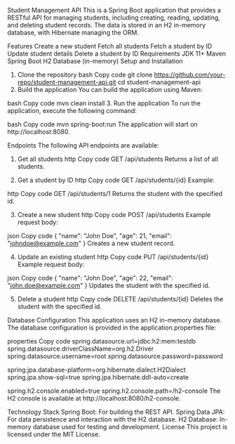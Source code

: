 Student Management API
This is a Spring Boot application that provides a RESTful API for managing students, including creating, reading, updating, and deleting student records. The data is stored in an H2 in-memory database, with Hibernate managing the ORM.

Features
Create a new student
Fetch all students
Fetch a student by ID
Update student details
Delete a student by ID
Requirements
JDK 11+
Maven
Spring Boot
H2 Database (in-memory)
Setup and Installation
1. Clone the repository
bash
Copy code
git clone https://github.com/your-repo/student-management-api.git
cd student-management-api
2. Build the application
You can build the application using Maven:

bash
Copy code
mvn clean install
3. Run the application
To run the application, execute the following command:

bash
Copy code
mvn spring-boot:run
The application will start on http://localhost:8080.

Endpoints
The following API endpoints are available:

1. Get all students
http
Copy code
GET /api/students
Returns a list of all students.

2. Get a student by ID
http
Copy code
GET /api/students/{id}
Example:

http
Copy code
GET /api/students/1
Returns the student with the specified id.

3. Create a new student
http
Copy code
POST /api/students
Example request body:

json
Copy code
{
    "name": "John Doe",
    "age": 21,
    "email": "johndoe@example.com"
}
Creates a new student record.

4. Update an existing student
http
Copy code
PUT /api/students/{id}
Example request body:

json
Copy code
{
    "name": "John Doe",
    "age": 22,
    "email": "john.doe@example.com"
}
Updates the student with the specified id.

5. Delete a student
http
Copy code
DELETE /api/students/{id}
Deletes the student with the specified id.

Database Configuration
This application uses an H2 in-memory database. The database configuration is provided in the application.properties file:

properties
Copy code
spring.datasource.url=jdbc:h2:mem:testdb
spring.datasource.driverClassName=org.h2.Driver
spring.datasource.username=root
spring.datasource.password=password

spring.jpa.database-platform=org.hibernate.dialect.H2Dialect
spring.jpa.show-sql=true
spring.jpa.hibernate.ddl-auto=create

spring.h2.console.enabled=true
spring.h2.console.path=/h2-console
The H2 console is available at http://localhost:8080/h2-console.

Technology Stack
Spring Boot: For building the REST API.
Spring Data JPA: For data persistence and interaction with the H2 database.
H2 Database: In-memory database used for testing and development.
License
This project is licensed under the MIT License.
